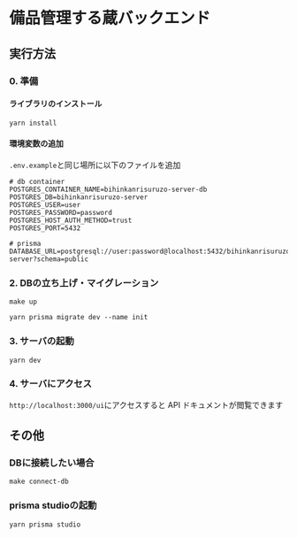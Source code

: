 # 備品管理する蔵バックエンド



## 実行方法

### 0. 準備

#### ライブラリのインストール

```shell
yarn install
```

#### 環境変数の追加

`.env.example`と同じ場所に以下のファイルを追加

```.env
# db container
POSTGRES_CONTAINER_NAME=bihinkanrisuruzo-server-db
POSTGRES_DB=bihinkanrisuruzo-server
POSTGRES_USER=user
POSTGRES_PASSWORD=password
POSTGRES_HOST_AUTH_METHOD=trust
POSTGRES_PORT=5432

# prisma
DATABASE_URL=postgresql://user:password@localhost:5432/bihinkanrisuruzo-server?schema=public
```

### 2. DBの立ち上げ・マイグレーション

```shell
make up
```

```shell
yarn prisma migrate dev --name init
```

### 3. サーバの起動

```shell
yarn dev
```

### 4. サーバにアクセス

`http://localhost:3000/ui`にアクセスすると API ドキュメントが閲覧できます

## その他

### DBに接続したい場合

```shell
make connect-db
```

### prisma studioの起動

```shell
yarn prisma studio
```
